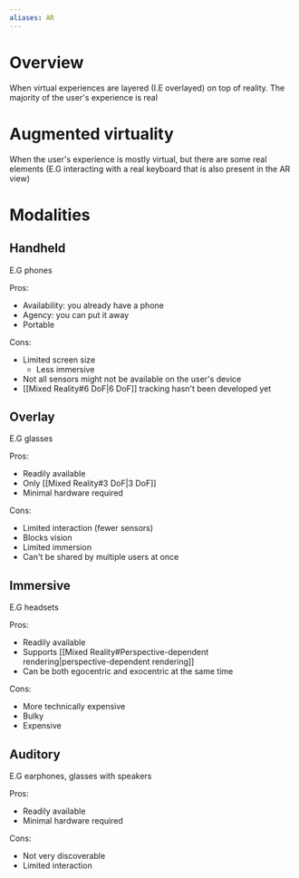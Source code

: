 ```yaml
---
aliases: AR
---
```

# Overview
When virtual experiences are layered (I.E overlayed) on top of reality. The majority of the user's experience is real

# Augmented virtuality
When the user's experience is mostly virtual, but there are some real elements (E.G interacting with a real keyboard that is also present in the AR view)

# Modalities
## Handheld
E.G phones

Pros:
- Availability: you already have a phone
- Agency: you can put it away
- Portable

Cons:
- Limited screen size
	- Less immersive
- Not all sensors might not be available on the user's device
- [[Mixed Reality#6 DoF|6 DoF]] tracking hasn't been developed yet

## Overlay
E.G glasses

Pros:
- Readily available
- Only [[Mixed Reality#3 DoF|3 DoF]]
- Minimal hardware required

Cons:
- Limited interaction (fewer sensors)
- Blocks vision
- Limited immersion
- Can't be shared by multiple users at once

## Immersive
E.G headsets

Pros:
- Readily available
- Supports [[Mixed Reality#Perspective-dependent rendering|perspective-dependent rendering]]
- Can be both egocentric and exocentric at the same time

Cons:
- More technically expensive
- Bulky
- Expensive

## Auditory
E.G earphones, glasses with speakers

Pros:
- Readily available
- Minimal hardware required

Cons:
- Not very discoverable
- Limited interaction